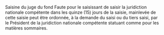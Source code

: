 Saisine du juge du fond
Faute pour le saisissant de saisir la juridiction nationale compétente dans les quinze (15) jours
de la saisie, mainlevée de cette saisie peut être ordonnée, à la demande du saisi ou du tiers
saisi, par le Président de la juridiction nationale compétente statuant comme pour les matières
sommaires.